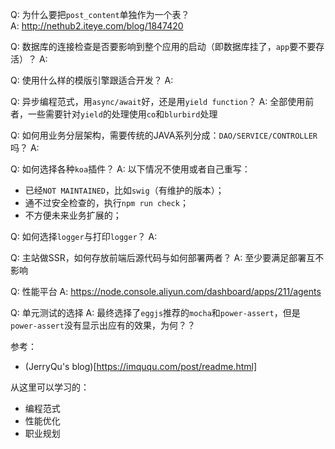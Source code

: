 Q: 为什么要把`post_content`单独作为一个表？  
A: http://nethub2.iteye.com/blog/1847420

Q: 数据库的连接检查是否要影响到整个应用的启动（即数据库挂了，`app`要不要存活）？
A:

Q: 使用什么样的模版引擎跟适合开发？
A:

Q: 异步编程范式，用`async/await`好，还是用`yield function`？
A: 全部使用前者，一些需要针对`yield`的处理使用`co`和`blurbird`处理

Q: 如何用业务分层架构，需要传统的JAVA系列分成：`DAO/SERVICE/CONTROLLER`吗？
A:

Q: 如何选择各种`koa`插件？
A: 以下情况不使用或者自己重写：
  + 已经`NOT MAINTAINED`，比如`swig`（有维护的版本）；
  + 通不过安全检查的，执行`npm run check`；
  + 不方便未来业务扩展的；

Q: 如何选择`logger`与打印`logger`？
A: 

Q: 主站做SSR，如何存放前端后源代码与如何部署两者？
A: 至少要满足部署互不影响

Q: 性能平台
A: https://node.console.aliyun.com/dashboard/apps/211/agents

Q: 单元测试的选择
A: 最终选择了`eggjs`推荐的`mocha`和`power-assert`，但是`power-assert`没有显示出应有的效果，为何？？

参考：  
+ (JerryQu's blog)[https://imququ.com/post/readme.html]

从这里可以学习的：
+ 编程范式
+ 性能优化
+ 职业规划
